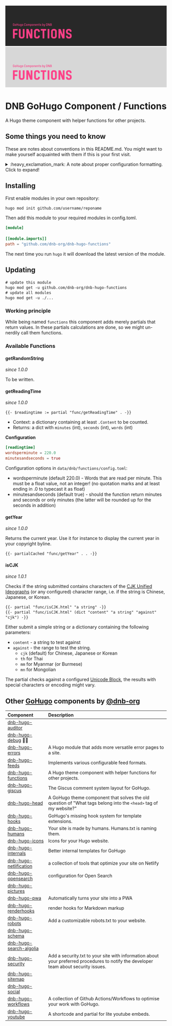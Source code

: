 <!--- CARD BEGIN --->

![@dnb-org/dnb-hugo-functions](.github/github-card-dark.png#gh-dark-mode-only)
![@dnb-org/dnb-hugo-functions](.github/github-card-light.png#gh-light-mode-only)

<!--- CARD END --->

# DNB GoHugo Component / Functions

A Hugo theme component with helper functions for other projects.

<!--- THINGSTOKNOW BEGIN --->

## Some things you need to know

These are notes about conventions in this README.md. You might want to make yourself acquainted with them if this is your first visit.

<details>

<summary>:heavy_exclamation_mark: A note about proper configuration formatting. Click to expand!</summary>

The following documentation will refer to all configuration parameters in TOML format and with the assumption of a configuration file for your project at `/config.toml`. There are various formats of configurations (TOML/YAML/JSON) and multiple locations your configuration can reside (config file or config directory). Note that in the case of a config directory the section headers of all samples need to have the respective section title removed. So `[params.dnb.something]` will become `[dnb.something]` if the configuration is done in the file `/config/$CONFIGNAME/params.toml`.

</details>
<!--- THINGSTOKNOW END --->

<!--- INSTALLUPDATE BEGIN --->

## Installing

First enable modules in your own repository:

```bash
hugo mod init github.com/username/reponame
```

Then add this module to your required modules in config.toml.

```toml
[module]

[[module.imports]]
path = "github.com/dnb-org/dnb-hugo-functions"

```

The next time you run `hugo` it will download the latest version of the module.

## Updating

```shell
# update this module
hugo mod get -u github.com/dnb-org/dnb-hugo-functions
# update all modules
hugo mod get -u ./...
```
<!--- INSTALLUPDATE END --->

### Working principle

While being named `functions` this component adds merely partials that return values. In these partials calculations are done, so we might un-nerdily call them functions.

### Available Functions

#### getRandomString

_since 1.0.0_

To be written.

#### getReadingTime

_since 1.0.0_

```golang
{{- $readingtime := partial "func/getReadingTime" . -}}
```

- Context: a dictionary containing at least `.Content` to be counted.
- Returns: a dict with `minutes` (int), `seconds` (int), `words` (int)

**Configuration**

```toml
[readingtime]
wordsperminute = 220.0
minutesandseconds = true
```

Configuration options in `data/dnb/functions/config.toml`:

- wordsperminute (default 220.0) - Words that are read per minute. This must be a float value, not an integer! (no quotation marks and at least ending in .0 to typecast it as float)
- minutesandseconds (default true) - should the function return minutes and seconds or only minutes (the latter will be rounded up for the seconds in addition)

#### getYear

_since 1.0.0_

Returns the current year. Use it for instance to display the current year in your copyright byline.

```golang
{{- partialCached "func/getYear" . . -}}
```

#### isCJK

_since 1.0.1_

Checks if the string submitted contains characters of the [CJK Unified Ideographs](https://en.wikipedia.org/wiki/CJK_Unified_Ideographs) (or any configured) character range, i.e. if the string is Chinese, Japanese, or Korean.

```golang
{{- partial "func/isCJK.html" "a string" -}}
{{- partial "func/isCJK.html" (dict "content" "a string" "against" "cjk") -}}
```

Either submit a simple string or a dictionary containing the following parameters:

- `content` - a string to test against
- `against` - the range to test the string.
  - `cjk` (default) for Chinese, Japanese or Korean
  - `th` for Thai
  - `mm` for Myanmar (or Burmese)
  - `mn` for Mongolian

The partial checks against a configured [Unicode Block](https://en.wikipedia.org/wiki/Unicode_block), the results with special characters or encoding might vary.

<!--- COMPONENTS BEGIN --->

## Other [GoHugo](https://gohugo.io/) components by [@dnb-org](https://github.com/dnb-org/)

<!-- prettier-ignore -->
| Component | Description |
| :--- | :--- |
| [dnb-hugo-auditor](https://github.com/dnb-org/dnb-hugo-auditor) | |
| [dnb-hugo-debug](https://github.com/dnb-org/dnb-hugo-debug) :mage_man: | |
| [dnb-hugo-errors](https://github.com/dnb-org/dnb-hugo-errors) | A Hugo module that adds more versatile error pages to a site. |
| [dnb-hugo-feeds](https://github.com/dnb-org/dnb-hugo-feeds) | Implements various configurable feed formats. |
| [dnb-hugo-functions](https://github.com/dnb-org/dnb-hugo-functions) | A Hugo theme component with helper functions for other projects. |
| [dnb-hugo-giscus](https://github.com/dnb-org/dnb-hugo-giscus) | The Giscus comment system layout for GoHugo. |
| [dnb-hugo-head](https://github.com/dnb-org/dnb-hugo-head) | A GoHugo theme component that solves the old question of "What tags belong into the `<head>` tag of my website?" |
| [dnb-hugo-hooks](https://github.com/dnb-org/dnb-hugo-hooks) | GoHugo's missing hook system for template extensions. |
| [dnb-hugo-humans](https://github.com/dnb-org/dnb-hugo-humans) | Your site is made by humans. Humans.txt is naming them. |
| [dnb-hugo-icons](https://github.com/dnb-org/dnb-hugo-icons) | Icons for your Hugo website. |
| [dnb-hugo-internals](https://github.com/dnb-org/dnb-hugo-internals) | Better internal templates for GoHugo |
| [dnb-hugo-netlification](https://github.com/dnb-org/dnb-hugo-netlification) | a collection of tools that optimize your site on Netlify |
| [dnb-hugo-opensearch](https://github.com/dnb-org/dnb-hugo-opensearch) | configuration for Open Search |
| [dnb-hugo-pictures](https://github.com/dnb-org/dnb-hugo-pictures) | |
| [dnb-hugo-pwa](https://github.com/dnb-org/dnb-hugo-pwa) | Automatically turns your site into a PWA |
| [dnb-hugo-renderhooks](https://github.com/dnb-org/dnb-hugo-renderhooks) | render hooks for Markdown markup |
| [dnb-hugo-robots](https://github.com/dnb-org/dnb-hugo-robots) | Add a customizable robots.txt to your website. |
| [dnb-hugo-schema](https://github.com/dnb-org/dnb-hugo-schema) | |
| [dnb-hugo-search-algolia](https://github.com/dnb-org/dnb-hugo-search-algolia) | |
| [dnb-hugo-security](https://github.com/dnb-org/dnb-hugo-security) | Add a security.txt to your site with information about your preferred procedures to notify the developer team about security issues. |
| [dnb-hugo-sitemap](https://github.com/dnb-org/dnb-hugo-sitemap) | |
| [dnb-hugo-social](https://github.com/dnb-org/dnb-hugo-social) | |
| [dnb-hugo-workflows](https://github.com/dnb-org/dnb-hugo-workflows) | A collection of Github Actions/Workflows to optimise your work with GoHugo. |
| [dnb-hugo-youtube](https://github.com/dnb-org/dnb-hugo-youtube) | A shortcode and partial for lite youtube embeds. |

<!--lint disable no-missing-blank-lines -->
<!--- COMPONENTS END --->
